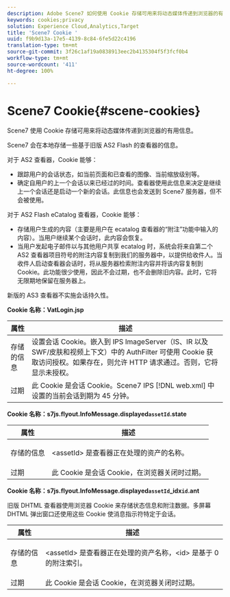 ```yaml
---
description: Adobe Scene7 如何使用 Cookie 存储可用来将动态媒体传递到浏览器的有用信息。
keywords: cookies;privacy
solution: Experience Cloud,Analytics,Target
title: 'Scene7 Cookie '
uuid: f9b9d13a-17e5-4139-8c84-6fe5d22c4196
translation-type: tm+mt
source-git-commit: 3f26c1af19a0838913eec2b4135304f5f3fcf0b4
workflow-type: tm+mt
source-wordcount: '411'
ht-degree: 100%

---
```



# Scene7 Cookie{#scene-cookies}

Scene7 使用 Cookie 存储可用来将动态媒体传递到浏览器的有用信息。

Scene7 会在本地存储一些基于旧版 AS2 Flash 的查看器的信息。

对于 AS2 查看器，Cookie 能够：

* 跟踪用户的会话状态，如当前页面和已查看的图像、当前缩放级别等。
* 确定自用户的上一个会话以来已经过的时间。查看器使用此信息来决定是继续上一个会话还是启动一个新的会话。此信息也会发送到 Scene7 服务器，但不会被使用。

对于 AS2 Flash eCatalog 查看器，Cookie 能够：

* 存储用户生成的内容（主要是用户在 ecatalog 查看器的“附注”功能中输入的内容）。当用户继续某个会话时，此内容会恢复。
* 当用户发起电子邮件以与其他用户共享 ecatalog 时，系统会将来自第二个 AS2 查看器项目符号的附注内容复制到我们的服务器中，以提供给收件人。当收件人启动查看器会话时，将从服务器检索附注内容并将该内容复制到 Cookie。此功能很少使用，因此不会过期，也不会删除旧内容。此时，它将无限期地保留在服务器上。

新版的 AS3 查看器不实施会话持久性。

**Cookie 名称：VatLogin.jsp**

| 属性 | 描述 |
|---|---|
| 存储的信息 | 设置会话 Cookie。嵌入到 IPS ImageServer（IS、IR 以及 SWF/皮肤和视频上下文）中的 AuthFilter 可使用 Cookie 获取访问授权。如果存在，则允许 HTTP 请求通过。否则，它将显示未授权。 |
| 过期 | 此 Cookie 是会话 Cookie。Scene7 IPS [!DNL web.xml] 中设置的当前会话到期为 45 分钟。 |

**Cookie 名称：s7js.flyout.InfoMessage.displayed`assetId`.state**

<table id="table_6835D64C5D464A049F576621F2BE3FAD"> 
 <thead> 
  <tr> 
   <th colname="col1" class="entry"> 属性 </th> 
   <th colname="col2" class="entry"> 描述 </th> 
  </tr> 
 </thead>
 <tbody> 
  <tr> 
   <td colname="col1"> 存储的信息 </td> 
   <td colname="col2"> <p>&lt;assetId&gt; 是查看器正在处理的资产的名称。 </p> </td> 
  </tr> 
  <tr> 
   <td colname="col1"> 过期 </td> 
   <td colname="col2"> 此 Cookie 是会话 Cookie，在浏览器关闭时过期。 </td> 
  </tr> 
 </tbody> 
</table>

**Cookie 名称：s7js.flyout.InfoMessage.displayed`assetId`_idx`id`.ant**

旧版 DHTML 查看器使用浏览器 Cookie 来存储状态信息和附注数据。多屏幕 DHTML 弹出窗口还使用这些 Cookie 使消息指示符特定于会话。

<table id="table_8F6CC83D32D54BEE99884318AD126C98"> 
 <thead> 
  <tr> 
   <th colname="col1" class="entry"> 属性 </th> 
   <th colname="col2" class="entry"> 描述 </th> 
  </tr> 
 </thead>
 <tbody> 
  <tr> 
   <td colname="col1"> 存储的信息 </td> 
   <td colname="col2"> <p> </p> <p> &lt;assetId&gt; 是查看器正在处理的资产名称，&lt;id&gt; 是基于 0 的附注索引。 </p> </td> 
  </tr> 
  <tr> 
   <td colname="col1"> 过期 </td> 
   <td colname="col2"> 此 Cookie 是会话 Cookie，在浏览器关闭时过期。 </td> 
  </tr> 
 </tbody> 
</table>

